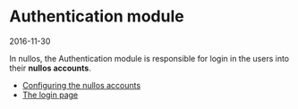Authentication module
========================
2016-11-30



In nullos, the Authentication module is responsible for login in the users into their **nullos accounts**.


- [Configuring the nullos accounts](https://github.com/lingtalfi/nullos-admin/tree/master/doc/modules/authentication-module/configuring-nullos-accounts.md)
- [The login page](https://github.com/lingtalfi/nullos-admin/tree/master/doc/modules/authentication-module/login-page.md)